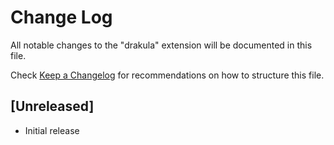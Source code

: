 # Change Log

All notable changes to the "drakula" extension will be documented in this file.

Check [Keep a Changelog](http://keepachangelog.com/) for recommendations on how to structure this file.

## [Unreleased]

- Initial release
